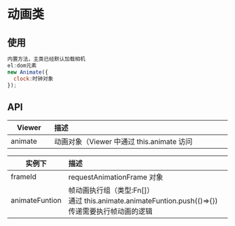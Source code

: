 # 动画类

<Index />

<script setup>
import Index from './animate.vue'
</script>

## 使用

```js
内置方法，主类已经默认加载相机
el:dom元素
new Animate({
  clock:时钟对象
});
```

## API

<style>
    table th:nth-of-type(1) {
        width: 100px;
    }
    table th:nth-of-type(2) {
        width: 600px;
    }
</style>

| Viewer  | 描述                                      |
| ------- | :---------------------------------------- |
| animate | 动画对象（Viewer 中通过 this.animate 访问 |

| 实例下         | 描述                                                                                                |
| -------------- | :-------------------------------------------------------------------------------------------------- |
| frameId        | requestAnimationFrame 对象                                                                          |
| animateFuntion | 帧动画执行组（类型:Fn[]）<br/>通过 this.animate.animateFuntion.push(()=>{})传递需要执行帧动画的逻辑 |
